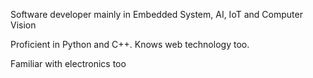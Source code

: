 Software developer mainly in Embedded System, AI, IoT and Computer Vision

Proficient in Python and C++. Knows web technology too.

Familiar with electronics too
